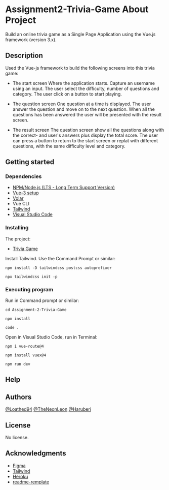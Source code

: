 # Assignment2-Trivia-Game About Project
Build an online trivia game as a Single Page Application using the Vue.js framework (version 3.x).


## Description

Used the Vue-js framework to build the following screens into this trivia game:

- The start screen
Where the application starts.
Capture an username using an input.
The user select the difficulty, number of questions and category.
The user click on a button to start playing.

- The question screen
One question at a time is displayed. The user answer the question and move on to the next question. When all the questions has been answered the user will be presented with the result screen.

- The result screen
The question screen show all the questions along with the correct- and user's answers plus display the total score.
The user can press a button to return to the start screen or replat with different questions, with the same difficulty level and category.

## Getting started

### Dependencies
- [NPM/Node.js (LTS - Long Term Support Version)](https://nodejs.org/en/)
- [Vue-3 setup](https://v3.vuejs.org/api/sfc-script-setup.html#sfc-script-setup)
- [Volar](https://marketplace.visualstudio.com/items?itemName=johnsoncodehk.volar)
- Vue CLI
- [Tailwind](https://tailwindcss.com/)
- [Visual Studio Code](https://code.visualstudio.com/)

### Installing

The project:
- [Trivia Game](https://github.com/Loathed94/Assignment2-Trivia-Game)


Install Tailwind. Use the Command Prompt or similar:
```
npm install -D tailwindcss postcss autoprefixer
```
```
npx tailwindcss init -p
```

### Executing program

Run in Command prompt or similar:
```
cd Assignment-2-Trivia-Game
```
```
npm install
```
```
code .
```
Open in Visual Studio Code, run in Terminal:
```
npm i vue-route@4
```
```
npm install vuex@4
```
```
npm run dev
```

## Help

## Authors

[@Loathed94](https://github.com/Loathed94)
[@TheNeonLeon](https://github.com/TheNeonLeon)
[@Haruberi](https://github.com/Haruberi)

## License
No license.

## Acknowledgments
- [Figma](https://www.figma.com/file/AbxxOC37oT8ktKakbnYzOS/Assignment-2-Figma?node-id=0%3A1)
- [Tailwind](https://tailwindcss.com/)
- [Heroku](https://www.heroku.com/)
- [readme-remplate](https://gist.github.com/DomPizzie/7a5ff55ffa9081f2de27c315f5018afc)
